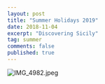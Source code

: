 ```yaml
---
layout: post
title: "Summer Holidays 2019"
date: 2018-11-04
excerpt: "Discovering Sicily"
tag: summer
comments: false
published: true
---
```


![IMG_4982.jpeg](https://raw.githubusercontent.com/lucacorbucci/lucacorbucci.github.io/master/_drafts/IMG_4982.jpeg?token=AAQYXWQNSCWF7DTMJYVMTNC5OENP4)
